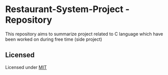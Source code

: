# Restaurant-System-Project - Repository

This repository aims to summarize project related to C language which have been worked on during free time (side project)

## Licensed
Licensed under [MIT](https://github.com/GWENTzy/Restaurant-Menu-Ordering-System/blob/main/LICENSE)
